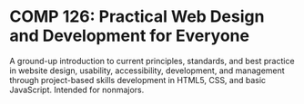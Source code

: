 # COMP 126: Practical Web Design and Development for Everyone

A ground-up introduction to current principles, standards, and best practice in website design, usability, accessibility, development, and management through project-based skills development in HTML5, CSS, and basic JavaScript. Intended for nonmajors.